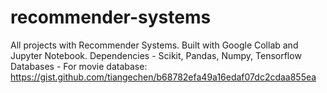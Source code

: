 # recommender-systems
All projects with Recommender Systems. 
Built with Google Collab and Jupyter Notebook.
Dependencies - Scikit, Pandas, Numpy, Tensorflow
Databases - For movie database: https://gist.github.com/tiangechen/b68782efa49a16edaf07dc2cdaa855ea
